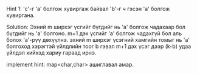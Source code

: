 Hint 1: 'c'-г 'a' болгож хувиргаж байвал 'b'-г ч гэсэн 'a' болгож хувиргана.


Solution: Эхний m ширхэг үсгийг бүгдийг нь 'a' болгож чадахаар бол бүгдийг нь 'a' болгоно. m+1 дэх үсгийг 'a' болгож чадахгүй бол аль болох 'a'-рүү дөхүүлнэ.
эхний m ширхэг үсэгний хамгийн томыг нь 'a' болгоход хэрэгтэй үйлдлийн тоог b гэвэл m+1 дэх үсэг дээр (k-b) удаа үйлдэл хийхэд хариу гараад ирнэ.

implement hint: map<char,char> ашиглавал амар. 